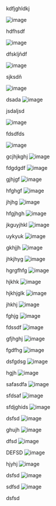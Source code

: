 kdfjghldkj

![image](https://github.com/user-attachments/assets/68528a84-2339-4146-a26f-57a3a67566ce)


hdfhsdf

![image](https://github.com/user-attachments/assets/caadff9a-2032-4db7-8a5c-c33157d09b30)

dfskljñdf

![image](https://github.com/user-attachments/assets/03934846-3b87-4ce0-a056-c0e4babf995c)

sjksdñ

![image](https://github.com/user-attachments/assets/cfff8a8c-83d6-4274-99f2-70b5992cfbe8)


dsada
![image](https://github.com/user-attachments/assets/a2d1d1e4-1630-472c-be51-bac7a054f2fc)


jsdaljsd

![image](https://github.com/user-attachments/assets/6ba9b593-eaa6-4629-be5b-234534d69fef)


fdsdfds

![image](https://github.com/user-attachments/assets/8d480562-bbd8-4f1d-82d1-8c463399cae5)

gcjhjkghj
![image](https://github.com/user-attachments/assets/b04abec0-ce48-45bf-8105-14ade7b8b279)

fdgdgdf
![image](https://github.com/user-attachments/assets/4aac11c2-b3b6-4941-ba9d-8e8c2bfc4da7)

gjhjgf
![image](https://github.com/user-attachments/assets/78315f8e-17e3-41f5-bc99-6ed4c40d7b54)

hfghgf
![image](https://github.com/user-attachments/assets/2427e4b3-62e9-4b24-acb5-eecfc8259c27)

jhjhg
![image](https://github.com/user-attachments/assets/a811038b-2900-4282-aeb7-6c2261077ba1)

hfgjhgh
![image](https://github.com/user-attachments/assets/6bd8e5dc-24c4-4e6f-b11a-7ce0e2bf3a0d)

jkguyjhkl
![image](https://github.com/user-attachments/assets/39e9ff00-2694-4ebb-8e60-711e8b0de77f)

uykyuk
![image](https://github.com/user-attachments/assets/ae3eb798-657e-4a86-8453-301d16ac9649)

gkhjjh
![image](https://github.com/user-attachments/assets/46a70e07-7179-445b-9382-40643b794b47)

jhkjhyg
![image](https://github.com/user-attachments/assets/3ccc3611-77b5-49f0-a847-f19917ad4ea5)

hgrgfhfg
![image](https://github.com/user-attachments/assets/c915487a-2176-4f0f-8981-f0270ccdce6e)

hjkhk
![image](https://github.com/user-attachments/assets/3fc57c5f-e045-4bee-8bdb-25ebe1b8a1bb)

hjkhjglk
![image](https://github.com/user-attachments/assets/4699ab6f-cdd4-41cd-8419-e51c98bee80c)

jhkhj
![image](https://github.com/user-attachments/assets/4f9d60f0-2d65-49e6-9881-f8b398ecce32)

fghjg
![image](https://github.com/user-attachments/assets/d4da6774-6c76-411d-81bf-7af2935fb713)

fdssdf
![image](https://github.com/user-attachments/assets/891ff086-57a2-4f1b-b5a6-2c9513ff87a9)

gfjhghj
![image](https://github.com/user-attachments/assets/4595aea7-3057-4c08-b155-d17f929c5b5d)

fgdfhg
![image](https://github.com/user-attachments/assets/91dda7bc-ac13-466c-868a-a4d8292ccd26)

dsfgdsg
![image](https://github.com/user-attachments/assets/b5319224-d99b-4ae9-8a63-4bcd7a564173)

hgjh
![image](https://github.com/user-attachments/assets/d9275226-3f2d-4e81-886c-be2751a52b6e)

safasdfa
![image](https://github.com/user-attachments/assets/e96f3991-a9bd-4977-a898-be2e8bebd506)

sfdsaf
![image](https://github.com/user-attachments/assets/76e10449-84e3-425d-b09d-a1848253fc89)

sfdjghids
![image](https://github.com/user-attachments/assets/805fa734-c10b-428b-a5d8-360b3db7f1fe)

dsfsd
![image](https://github.com/user-attachments/assets/b9a93b87-28d3-4152-9180-6c94db401f51)

ghujh
![image](https://github.com/user-attachments/assets/f820fb83-4898-4ea0-9b01-e43dfc04debc)

dfsd
![image](https://github.com/user-attachments/assets/89b6632f-675b-465d-a5dd-7ada9641bb92)

DEFSD
![image](https://github.com/user-attachments/assets/f9ed340b-72f8-4201-babb-fe61674ac545)

hjyhj
![image](https://github.com/user-attachments/assets/85220a83-7dd9-4fa7-b5a3-292af7243672)

dsfsd
![image](https://github.com/user-attachments/assets/44fc2325-0860-463d-822e-ffeb518ef7ef)

sdfsd
![image](https://github.com/user-attachments/assets/d0c8eb2e-9ca7-4b19-a430-86eefd8456e2)

dsfsd

































